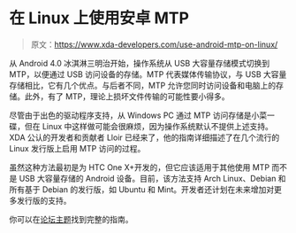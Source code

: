 # 在 Linux 上使用安卓 MTP

> 原文：<https://www.xda-developers.com/use-android-mtp-on-linux/>

从 Android 4.0 冰淇淋三明治开始，操作系统从 USB 大容量存储模式切换到 MTP，以便通过 USB 访问设备的存储。MTP 代表媒体传输协议，与 USB 大容量存储相比，它有几个优点。与后者不同，MTP 允许您同时访问设备和电脑上的存储。此外，有了 MTP，理论上损坏文件传输的可能性要小得多。

尽管由于出色的驱动程序支持，从 Windows PC 通过 MTP 访问存储是小菜一碟，但在 Linux 中这样做可能会很麻烦，因为操作系统默认不提供上述支持。XDA 公认的开发者和贡献者 Lloir 已经来了，他的指南详细描述了在几个流行的 Linux 发行版上启用 MTP 访问的过程。

虽然这种方法最初是为 HTC One X+开发的，但它应该适用于其他使用 MTP 而不是 USB 大容量存储的 Android 设备。目前，该方法支持 Arch Linux、Debian 和所有基于 Debian 的发行版，如 Ubuntu 和 Mint。开发者还计划在未来增加对更多发行版的支持。

你可以在[论坛主题](http://forum.xda-developers.com/showthread.php?t=2055563)找到完整的指南。